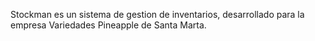 Stockman es un sistema de gestion de inventarios, desarrollado para la empresa Variedades Pineapple de Santa Marta.